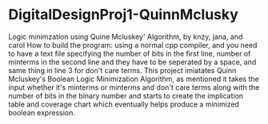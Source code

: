 # DigitalDesignProj1-QuinnMclusky
 Logic minimzation using Quine Mcluskey' Algorithm, by knzy, jana, and carol
How to build the program: using a normal cpp compiler, and you need to have a text file specifying the number of bits in the first line, number of minterms in the second line
and they have to be seperated by a space, and same thing in line 3 for don't care terms.
This project imiatates Quinn Mcluskey's Boolean Logic Minimization Algorithm, as mentioned it takes the input whether it's minterms or minterms and don't care terms along with the number of bits in the binary number and starts to create the implication table and coverage chart which eventually helps produce a minimized boolean expression.
